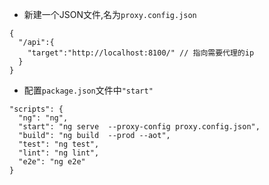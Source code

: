 - 新建一个JSON文件,名为`proxy.config.json`

```
{
  "/api":{
    "target":"http://localhost:8100/" // 指向需要代理的ip
  }
}
```

- 配置`package.json`文件中`"start"`

```
"scripts": {
  "ng": "ng",
  "start": "ng serve  --proxy-config proxy.config.json",
  "build": "ng build  --prod --aot",
  "test": "ng test",
  "lint": "ng lint",
  "e2e": "ng e2e"
}
```